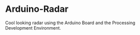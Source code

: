 # Arduino-Radar
Cool looking radar using the Arduino Board and the Processing Development Environment.
